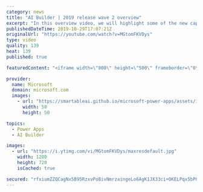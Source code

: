 ```yaml
---
category: news
title: "AI Builder | 2019 release wave 2 overview"
excerpt: "In this overview video, we will highlight some of the new capabilities included in the latest update to AI Builder within Power Apps that will help you plan and prepare for the upcoming updates with confidence.     Here are the capabilities covered:  • Building AI models  • Managing and sharing AI models"
publishedDateTime: 2019-10-29T17:07:21Z
originalUrl: "https://youtube.com/watch?v=MGtomFKVDys"
type: video
quality: 139
heat: 139
published: true

featuredContent: "<iframe width=\"800\" height=\"500\" frameborder=\"0\" src=\"https://www.youtube.com/embed/MGtomFKVDys\" allow=\"accelerometer; autoplay; encrypted-media; gyroscope; picture-in-picture\" allowfullscreen></iframe>"

provider:
  name: Microsoft
  domain: microsoft.com
  images:
    - url: "https://smartableai.github.io/microsoft-power-apps/assets/images/organizations/microsoft.com-50x50.jpg"
      width: 50
      height: 50

topics:
  - Power Apps
  - AI Builder

images:
  - url: "https://i.ytimg.com/vi/MGtomFKVDys/maxresdefault.jpg"
    width: 1280
    height: 720
    isCached: true

secured: "rfxiumZZQCagNx5B95RzxvPoBivNmrzaingeLo6AgK1JX33ci+OKELPqx5bP02NStEn+QmzOwhUHcu4gh224cPvlnDtgmyHNyf/iAdRDx4+0wkU6Mj6IQgd+CYDqr2xjYxfvoyIaOhE+fTBle9bWtLxFy/rXiQtFdmul2qqCUiDb+BQx+ghvOKvAOEtXkFe5ah7/gvQsKGVPWGcYQlEwnubppvBJdKx0eSlSVJxXqmocShQO7lSJSD6ZFH3LwoJB632uhqYDQyAts2JrK21d5cdyWINqPbvCRuw212dNz2ZGv6uSJJ2epGfaIVZFn/147vKRXZHZKhIvfx2IqZc105z2Y1rapLgFPIoVkUmYQ5n7/ISnW9AVI1fu32uwz5+s1nSKfGNNwdhLa/X//tZiCVI3qg9jgghAIa1wZQ7fvaXOpJi+4A4i2NR+ktl7lcmL;2ut4gCNMM7ZYb/hqXB4bNQ=="
---
```


